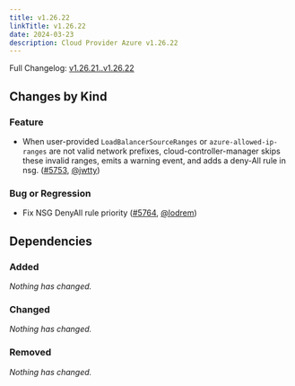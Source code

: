 ```yaml
---
title: v1.26.22
linkTitle: v1.26.22
date: 2024-03-23
description: Cloud Provider Azure v1.26.22
---
```

Full Changelog: [v1.26.21..v1.26.22](https://github.com/kubernetes-sigs/cloud-provider-azure/compare/v1.26.21...v1.26.22)

## Changes by Kind

### Feature

- When user-provided `LoadBalancerSourceRanges` or `azure-allowed-ip-ranges` are not valid network prefixes, cloud-controller-manager skips these invalid ranges, emits a warning event, and adds a deny-All rule in nsg. ([#5753](https://github.com/kubernetes-sigs/cloud-provider-azure/pull/5753), [@jwtty](https://github.com/jwtty))

### Bug or Regression

- Fix NSG DenyAll rule priority ([#5764](https://github.com/kubernetes-sigs/cloud-provider-azure/pull/5764), [@lodrem](https://github.com/lodrem))

## Dependencies

### Added
_Nothing has changed._

### Changed
_Nothing has changed._

### Removed
_Nothing has changed._
